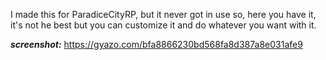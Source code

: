 I made this for ParadiceCityRP, but it never got in use so, here you have it, it's not he best but you can customize it and do whatever you want with it.

***screenshot:*** https://gyazo.com/bfa8866230bd568fa8d387a8e031afe9
